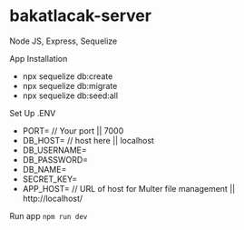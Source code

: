 # bakatlacak-server
Node JS, Express, Sequelize

App Installation

- npx sequelize db:create
- npx sequelize db:migrate
- npx sequelize db:seed:all

Set Up .ENV
- PORT= // Your port || 7000
- DB_HOST= // host here || localhost
- DB_USERNAME=
- DB_PASSWORD=
- DB_NAME=
- SECRET_KEY=
- APP_HOST= // URL of host for Multer file management || http://localhost/

Run app
`npm run dev`
